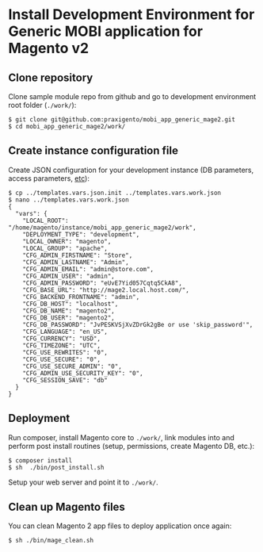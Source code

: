 # Install Development Environment for Generic MOBI application for Magento v2


## Clone repository

Clone sample module repo from github and go to development environment root folder (`./work/`):

    $ git clone git@github.com:praxigento/mobi_app_generic_mage2.git
    $ cd mobi_app_generic_mage2/work/


## Create instance configuration file
 
Create JSON configuration for your development instance 
(DB parameters, access parameters, [etc](http://devdocs.magento.com/guides/v2.0/install-gde/install/cli/install-cli-install.html#instgde-install-cli-magento)):

    $ cp ../templates.vars.json.init ../templates.vars.work.json
    $ nano ../templates.vars.work.json
    {
      "vars": {
        "LOCAL_ROOT": "/home/magento/instance/mobi_app_generic_mage2/work",
        "DEPLOYMENT_TYPE": "development",
        "LOCAL_OWNER": "magento",
        "LOCAL_GROUP": "apache",
        "CFG_ADMIN_FIRSTNAME": "Store",
        "CFG_ADMIN_LASTNAME": "Admin",
        "CFG_ADMIN_EMAIL": "admin@store.com",
        "CFG_ADMIN_USER": "admin",
        "CFG_ADMIN_PASSWORD": "eUvE7Yid057Cqtq5CkA8",
        "CFG_BASE_URL": "http://mage2.local.host.com/",
        "CFG_BACKEND_FRONTNAME": "admin",
        "CFG_DB_HOST": "localhost",
        "CFG_DB_NAME": "magento2",
        "CFG_DB_USER": "magento2",
        "CFG_DB_PASSWORD": "JvPESKVSjXvZDrGk2gBe or use 'skip_password'",
        "CFG_LANGUAGE": "en_US",
        "CFG_CURRENCY": "USD",
        "CFG_TIMEZONE": "UTC",
        "CFG_USE_REWRITES": "0",
        "CFG_USE_SECURE": "0",
        "CFG_USE_SECURE_ADMIN": "0",
        "CFG_ADMIN_USE_SECURITY_KEY": "0",
        "CFG_SESSION_SAVE": "db"
      }
    }

    
    
## Deployment

Run composer, install Magento core to `./work/`, link modules into and 
perform post install routines (setup, permissions, create Magento DB, etc.):  
    
    $ composer install
    $ sh  ./bin/post_install.sh

Setup your web server and point it to `./work/`.



## Clean up Magento files

You can clean Magento 2 app files to deploy application once again:

    $ sh ./bin/mage_clean.sh
